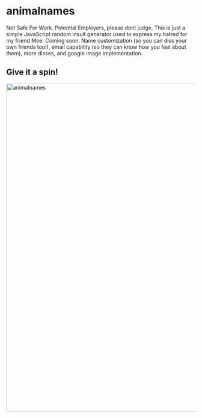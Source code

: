 # animalnames
Not Safe For Work. Potential Employers, please dont judge. This is just a simple JavaScript random insult generator used to express my hatred for my friend Moe. Coming soon: Name customization (so you can diss your own friends too!), email capability (so they can know how you feel about them), more disses, and google image implementation. 

## Give it a spin!

<img width="873" alt="animalnames" src="https://user-images.githubusercontent.com/53053677/69119676-ed233d00-0a5c-11ea-8878-113b7ca502ea.png">
